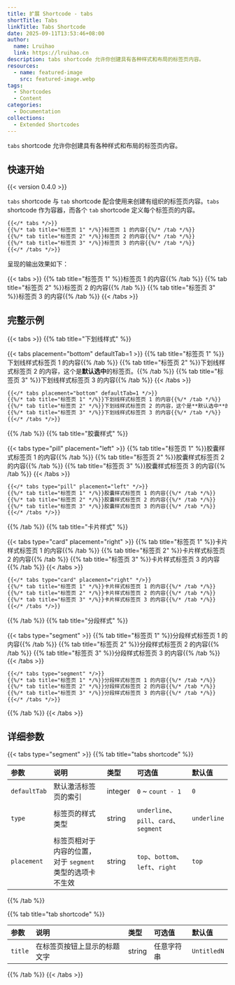 ```yaml
---
title: 扩展 Shortcode - tabs
shortTitle: Tabs
linkTitle: Tabs Shortcode
date: 2025-09-11T13:53:46+08:00
author:
  name: Lruihao
  link: https://lruihao.cn
description: tabs shortcode 允许你创建具有各种样式和布局的标签页内容。
resources:
  - name: featured-image
    src: featured-image.webp
tags:
  - Shortcodes
  - Content
categories:
  - Documentation
collections:
  - Extended Shortcodes
---
```


`tabs` shortcode 允许你创建具有各种样式和布局的标签页内容。

<!--more-->

## 快速开始

{{< version 0.4.0 >}}

`tabs` shortcode 与 `tab` shortcode 配合使用来创建有组织的标签页内容。`tabs` shortcode 作为容器，而各个 `tab` shortcode 定义每个标签页的内容。

```markdown
{{</* tabs */>}}
{{%/* tab title="标签页 1" */%}}标签页 1 的内容{{%/* /tab */%}}
{{%/* tab title="标签页 2" */%}}标签页 2 的内容{{%/* /tab */%}}
{{%/* tab title="标签页 3" */%}}标签页 3 的内容{{%/* /tab */%}}
{{</* /tabs */>}}
```

呈现的输出效果如下：

{{< tabs >}}
{{% tab title="标签页 1" %}}标签页 1 的内容{{% /tab %}}
{{% tab title="标签页 2" %}}标签页 2 的内容{{% /tab %}}
{{% tab title="标签页 3" %}}标签页 3 的内容{{% /tab %}}
{{< /tabs >}}

## 完整示例

{{< tabs >}}
{{% tab title="下划线样式" %}}

{{< tabs placement="bottom" defaultTab=1 >}}
{{% tab title="标签页 1" %}}下划线样式标签页 1 的内容{{% /tab %}}
{{% tab title="标签页 2" %}}下划线样式标签页 2 的内容，这个是**默认选中**的标签页。{{% /tab %}}
{{% tab title="标签页 3" %}}下划线样式标签页 3 的内容{{% /tab %}}
{{< /tabs >}}

```markdown {title="查看源码", data-open=false}
{{</* tabs placement="bottom" defaultTab=1 */>}}
{{%/* tab title="标签页 1" */%}}下划线样式标签页 1 的内容{{%/* /tab */%}}
{{%/* tab title="标签页 2" */%}}下划线样式标签页 2 的内容，这个是**默认选中**的标签页{{%/* /tab */%}}
{{%/* tab title="标签页 3" */%}}下划线样式标签页 3 的内容{{%/* /tab */%}}
{{</* /tabs */>}}
```

{{% /tab %}}
{{% tab title="胶囊样式" %}}

{{< tabs type="pill" placement="left" >}}
{{% tab title="标签页 1" %}}胶囊样式标签页 1 的内容{{% /tab %}}
{{% tab title="标签页 2" %}}胶囊样式标签页 2 的内容{{% /tab %}}
{{% tab title="标签页 3" %}}胶囊样式标签页 3 的内容{{% /tab %}}
{{< /tabs >}}

```markdown {title="查看源码", data-open=false}
{{</* tabs type="pill" placement="left" */>}}
{{%/* tab title="标签页 1" */%}}胶囊样式标签页 1 的内容{{%/* /tab */%}}
{{%/* tab title="标签页 2" */%}}胶囊样式标签页 2 的内容{{%/* /tab */%}}
{{%/* tab title="标签页 3" */%}}胶囊样式标签页 3 的内容{{%/* /tab */%}}
{{</* /tabs */>}}
```

{{% /tab %}}
{{% tab title="卡片样式" %}}

{{< tabs type="card" placement="right" >}}
{{% tab title="标签页 1" %}}卡片样式标签页 1 的内容{{% /tab %}}
{{% tab title="标签页 2" %}}卡片样式标签页 2 的内容{{% /tab %}}
{{% tab title="标签页 3" %}}卡片样式标签页 3 的内容{{% /tab %}}
{{< /tabs >}}

```markdown {title="查看源码", data-open=false}
{{</* tabs type="card" placement="right" */>}}
{{%/* tab title="标签页 1" */%}}卡片样式标签页 1 的内容{{%/* /tab */%}}
{{%/* tab title="标签页 2" */%}}卡片样式标签页 2 的内容{{%/* /tab */%}}
{{%/* tab title="标签页 3" */%}}卡片样式标签页 3 的内容{{%/* /tab */%}}
{{</* /tabs */>}}
```

{{% /tab %}}
{{% tab title="分段样式" %}}

{{< tabs type="segment" >}}
{{% tab title="标签页 1" %}}分段样式标签页 1 的内容{{% /tab %}}
{{% tab title="标签页 2" %}}分段样式标签页 2 的内容{{% /tab %}}
{{% tab title="标签页 3" %}}分段样式标签页 3 的内容{{% /tab %}}
{{< /tabs >}}

```markdown {title="查看源码", data-open=false}
{{</* tabs type="segment" */>}}
{{%/* tab title="标签页 1" */%}}分段样式标签页 1 的内容{{%/* /tab */%}}
{{%/* tab title="标签页 2" */%}}分段样式标签页 2 的内容{{%/* /tab */%}}
{{%/* tab title="标签页 3" */%}}分段样式标签页 3 的内容{{%/* /tab */%}}
{{</* /tabs */>}}
```

{{% /tab %}}
{{< /tabs >}}

## 详细参数

{{< tabs type="segment" >}}
{{% tab title="tabs shortcode" %}}

| 参数         | 说明                                                       | 类型    | 可选值                                 | 默认值      |
| :----------- | :--------------------------------------------------------- | :------ | :------------------------------------- | :---------- |
| `defaultTab` | 默认激活标签页的索引                                       | integer | `0` ~ `count - 1`                      | `0`         |
| `type`       | 标签页的样式类型                                           | string  | `underline`、`pill`、`card`、`segment` | `underline` |
| `placement`  | 标签页相对于内容的位置，对于 `segment` 类型的选项卡不生效 | string  | `top`、`bottom`、`left`、`right`       | `top`       |

{{% /tab %}}

{{% tab title="tab shortcode" %}}

| 参数    | 说明                         | 类型   | 可选值     | 默认值      |
| :------ | :--------------------------- | :----- | :--------- | :---------- |
| `title` | 在标签页按钮上显示的标题文字 | string | 任意字符串 | `UntitledN` |

{{% /tab %}}
{{< /tabs >}}
